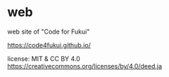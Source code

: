 # web
web site of "Code for Fukui"

https://code4fukui.github.io/  

license: MIT & CC BY 4.0  
https://creativecommons.org/licenses/by/4.0/deed.ja  

